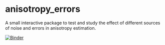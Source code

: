 # anisotropy_errors
A small interactive package to test and study the effect of different sources of noise and errors in anisotropy estimation.

[![Binder](https://mybinder.org/badge_logo.svg)](https://mybinder.org/v2/gh/acorbat/anisotropy_errors/main?filepath=anisotropy_errors.ipynb)
